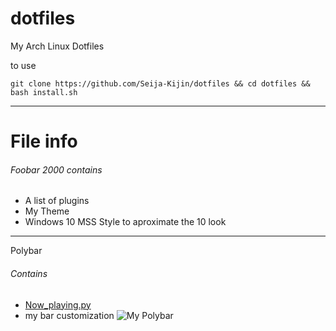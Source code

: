 # dotfiles
My Arch Linux Dotfiles

to use

`git clone https://github.com/Seija-Kijin/dotfiles && cd dotfiles && bash install.sh`




----
# File info
<h6> Foobar 2000 contains </h6>

- A list of plugins
- My Theme
- Windows 10 MSS Style to aproximate the 10 look

---
Polybar
<h6> Contains </h6>

- [Now_playing.py](https://github.com/d093w1z/polybar-now-playing)
- my bar customization
![My Polybar](https://github.com/Seija-Kijin/dotfiles/blob/main/Polybar.png)

